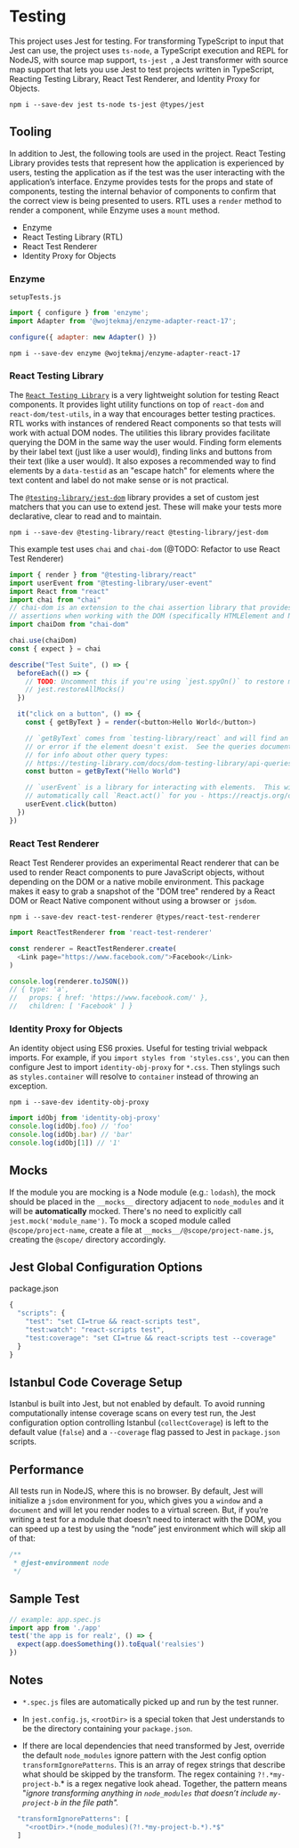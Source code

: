 # Testing

This project uses Jest for testing. For transforming TypeScript to input that Jest can use, the project uses `ts-node`, a TypeScript execution and REPL for NodeJS, with source map support, `ts-jest `, a Jest transformer with source map support that lets you use Jest to test projects written in TypeScript, Reacting Testing Library, React Test Renderer, and Identity Proxy for Objects.

`npm i --save-dev jest ts-node ts-jest @types/jest`

## Tooling
In addition to Jest, the following tools are used in the project. React Testing Library provides tests that represent how the application is experienced by users, testing the application as if the test was the user interacting with the application’s interface. Enzyme provides tests for the props and state of components, testing the internal behavior of components  to confirm that the correct view is being presented to users. RTL uses a `render` method to render a component, while Enzyme uses a `mount` method.
- Enzyme
- React Testing Library (RTL)
- React Test Renderer
- Identity Proxy for Objects

### Enzyme

`setupTests.js`

```javascript
import { configure } from 'enzyme';
import Adapter from '@wojtekmaj/enzyme-adapter-react-17';

configure({ adapter: new Adapter() })
```

`npm i --save-dev enzyme @wojtekmaj/enzyme-adapter-react-17`

### React Testing Library

The [`React Testing Library`](https://testing-library.com/docs/react-testing-library/intro/) is a very lightweight solution for testing React components. It provides light utility functions on top of `react-dom` and `react-dom/test-utils`, in a way that encourages better testing practices.  RTL works with instances of rendered React components so that tests will work with actual DOM nodes. The utilities this library provides facilitate querying the DOM in the same way the user would. Finding form elements by their label text (just like a user would), finding links and buttons from their text (like a user would). It also exposes a recommended way to find elements by a `data-testid` as an "escape hatch" for elements where the text content and label do not make sense or is not practical.

The [`@testing-library/jest-dom`](https://github.com/testing-library/jest-dom) library provides a set of custom jest matchers that you can use to extend jest. These will make your tests more declarative, clear to read and to maintain.

`npm i --save-dev @testing-library/react @testing-library/jest-dom` 

This example test uses `chai` and `chai-dom` (@TODO: Refactor to use React Test Renderer)

```javascript
import { render } from "@testing-library/react"
import userEvent from "@testing-library/user-event"
import React from "react"
import chai from "chai"
// chai-dom is an extension to the chai assertion library that provides a set of
// assertions when working with the DOM (specifically HTMLElement and NodeList)
import chaiDom from "chai-dom"

chai.use(chaiDom)
const { expect } = chai

describe("Test Suite", () => {
  beforeEach(() => {
    // TODO: Uncomment this if you're using `jest.spyOn()` to restore mocks between tests
    // jest.restoreAllMocks()
  })

  it("click on a button", () => {
    const { getByText } = render(<button>Hello World</button>)

    // `getByText` comes from `testing-library/react` and will find an element,
    // or error if the element doesn't exist.  See the queries documentation
    // for info about other query types:
    // https://testing-library.com/docs/dom-testing-library/api-queries
    const button = getByText("Hello World")

    // `userEvent` is a library for interacting with elements.  This will
    // automatically call `React.act()` for you - https://reactjs.org/docs/test-utils.html#act.
    userEvent.click(button)
  })
})
```

### React Test Renderer

React Test Renderer provides an experimental React renderer that can  be used to render React components to pure JavaScript objects, without  depending on the DOM or a native mobile environment. This package makes it easy to grab a snapshot of the  "DOM tree" rendered by a React DOM or React Native component without using a browser or` jsdom`.

`npm i --save-dev react-test-renderer @types/react-test-renderer`

```javascript
import ReactTestRenderer from 'react-test-renderer'

const renderer = ReactTestRenderer.create(
  <Link page="https://www.facebook.com/">Facebook</Link>
)

console.log(renderer.toJSON())
// { type: 'a',
//   props: { href: 'https://www.facebook.com/' },
//   children: [ 'Facebook' ] }
```

### Identity Proxy for Objects

An identity object using ES6 proxies. Useful for testing trivial  webpack imports. For example, if you `import styles from 'styles.css'`, you can then configure Jest to import `identity-obj-proxy` for `*.css`. Then stylings such as `styles.container`  will resolve to `container` instead of throwing an exception.

`npm i --save-dev identity-obj-proxy`

```javascript
import idObj from 'identity-obj-proxy'
console.log(idObj.foo) // 'foo'
console.log(idObj.bar) // 'bar'
console.log(idObj[1]) // '1'
```

## Mocks

If the module you are mocking is a Node module (e.g.: `lodash`), the mock should be placed in the `__mocks__` directory adjacent to `node_modules` and it will be **automatically** mocked. There's no need to explicitly call `jest.mock('module_name')`. To mock a scoped module called `@scope/project-name`, create a file at `__mocks__/@scope/project-name.js`, creating the `@scope/` directory accordingly.

## Jest Global Configuration Options

package.json

```javascript
{
  "scripts": {   
    "test": "set CI=true && react-scripts test",
    "test:watch": "react-scripts test",
    "test:coverage": "set CI=true && react-scripts test --coverage"
  }
}
```

## Istanbul Code Coverage Setup

Istanbul is built into Jest, but not enabled by default. To avoid running computationally intense coverage scans on every test run, the Jest configuration option controlling Istanbul (`collectCoverage`)  is left to the default value (`false`) and a `--coverage` flag passed to Jest in `package.json` scripts.

## Performance

All tests run in NodeJS, where this is no browser.  By default, Jest will initialize a `jsdom` environment for you, which gives you a `window` and a `document` and will let you render nodes to a virtual screen.  But, if you’re  writing a test for a module that doesn’t need to interact with the DOM,  you can speed up a test by using the “node” jest environment which will  skip all of that:

```javascript
/**
 * @jest-environment node
 */
```

## Sample Test

```javascript
// example: app.spec.js
import app from './app'
test('the app is for realz', () => {
  expect(app.doesSomething()).toEqual('realsies')
})
```

## Notes

- `*.spec.js` files are automatically picked up and run by the test runner.
- In `jest.config.js`, `<rootDir>` is a special token that Jest understands to be the directory containing your `package.json`. 

- If there are local dependencies that need transformed by Jest, override the default `node_modules` ignore pattern with the Jest config option `transformIgnorePatterns`. This is an array of regex strings that describe what should be skipped by the transform. The regex containing `?!.*my-project-b`.* is a regex negative look ahead. Together, the pattern means "*ignore transforming anything in `node_modules` that doesn’t include `my-project-b` in the file path".*

```  javascript
  "transformIgnorePatterns": [
    "<rootDir>.*(node_modules)(?!.*my-project-b.*).*$"
  ]
```

